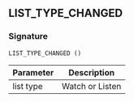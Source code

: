 ## LIST\_TYPE\_CHANGED

### Signature

`LIST_TYPE_CHANGED ()`


| Parameter | Description |
| --- | --- |
| list type | Watch or Listen |
